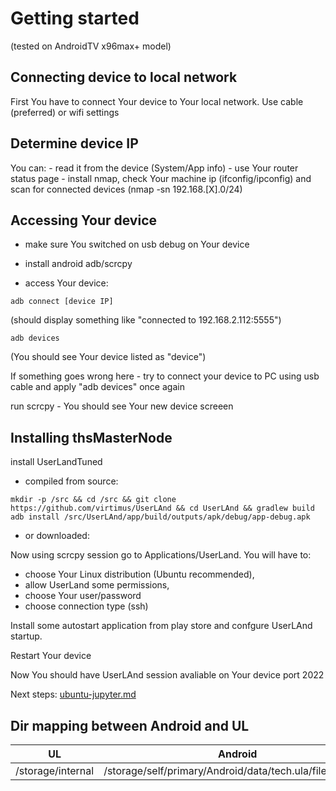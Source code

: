 # Getting started
(tested on AndroidTV x96max+ model)

## Connecting device to local network

First You have to connect Your device to Your local network. Use cable (preferred) or wifi settings
## Determine device IP

You can:
	- read it from the device (System/App info)
	- use Your router status page 
	- install nmap, check Your machine ip (ifconfig/ipconfig) and scan for connected devices (nmap -sn 192.168.[X].0/24)

## Accessing Your device

- make sure You switched on usb debug on Your device
	
- install android adb/scrcpy 

- access Your device:

```
adb connect [device IP]
```
(should display something like "connected to 192.168.2.112:5555")

```
adb devices
``` 
(You should see Your device listed as "device")

If something goes wrong here - try to connect your device to PC using usb cable and apply "adb devices" once again

run scrcpy - You should see Your new device screeen


## Installing thsMasterNode

install UserLandTuned 

- compiled from source:
```
mkdir -p /src && cd /src && git clone https://github.com/virtimus/UserLAnd && cd UserLAnd && gradlew build
adb install /src/UserLAnd/app/build/outputs/apk/debug/app-debug.apk 
```
- or downloaded:


Now using scrcpy session go to Applications/UserLand.
You will have to:
- choose Your Linux distribution (Ubuntu recommended),
- allow UserLand some permissions, 
- choose Your user/password
- choose connection type (ssh)

Install some autostart application from play store  and confgure UserLAnd startup.

Restart Your device

Now You should have UserLAnd session avaliable on Your device port 2022


Next steps: [ubuntu-jupyter.md](ubuntu-jupyter.md)

## Dir mapping between Android and UL

| UL				| Android                                                   |
|-------------------|-----------------------------------------------------------|
| /storage/internal | /storage/self/primary/Android/data/tech.ula/files/storage |





